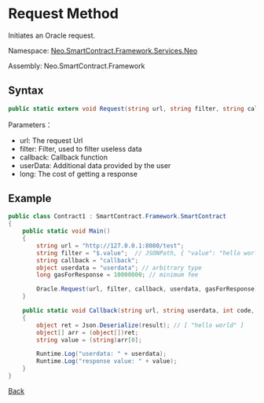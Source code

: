 # Request Method

Initiates an Oracle request.

Namespace: [Neo.SmartContract.Framework.Services.Neo](../../neo.md)

Assembly: Neo.SmartContract.Framework

## Syntax

```c#
public static extern void Request(string url, string filter, string callback, object userData, long gasForResponse);
```

Parameters：

- url: The request Url
- filter: Filter, used to filter useless data
- callback: Callback function
- userData: Additional data provided by the user
- long: The cost of getting a response

## Example

```c#
public class Contract1 : SmartContract.Framework.SmartContract
{
    public static void Main()
    {
        string url = "http://127.0.0.1:8080/test";
        string filter = "$.value";  // JSONPath, { "value": "hello world" }
        string callback = "callback";
        object userdata = "userdata"; // arbitrary type
        long gasForResponse = 10000000; // minimum fee 

        Oracle.Request(url, filter, callback, userdata, gasForResponse);
    }

    public static void Callback(string url, string userdata, int code, string result)
    {
        object ret = Json.Deserialize(result); // [ "hello world" ]
        object[] arr = (object[])ret;
        string value = (string)arr[0];

        Runtime.Log("userdata: " + userdata);
        Runtime.Log("response value: " + value);
    }
}
```

[Back](../Oracle.md)